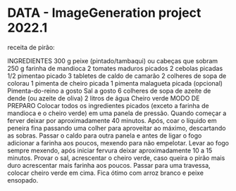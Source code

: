 # DATA - ImageGeneration project 2022.1

receita de pirão:

INGREDIENTES
300 g peixe (pintado/tambaqui) ou cabeças que sobram
250 g farinha de mandioca
2 tomates maduros picados
2 cebolas picadas
1/2 pimentao picado
3 tabletes de caldo de camarão
2 colheres de sopa de colorau
1 pimenta de cheiro picada
1 pimenta malagueta picada (opcional)
Pimenta-do-reino a gosto
Sal a gosto
6 colheres de sopa de azeite de dende (ou azeite de oliva)
2 litros de água
Cheiro verde
MODO DE PREPARO
Colocar todos os ingredientes picados (exceto a farinha de mandioca e o cheiro verde) em uma panela de pressão.
Quando começar a ferver deixar por aproximadamente 40 minutos.
Após, coar o líquido em peneira fina passando uma colher para aproveitar ao máximo, descartando as sobras.
Passar o caldo para outra panela e antes de ligar o fogo adicionar a farinha aos poucos, mexendo para não empelotar.
Levar ao fogo sempre mexendo, após iniciar fervura deixar aproximadamente 10 a 15 minutos.
Provar o sal, acrescentar o cheiro verde, caso queira o pirão mais duro acrescentar mais farinha aos poucos.
Passar para uma travessa, colocar cheiro verde em cima.
Fica ótimo com arroz branco e peixe ensopado.
